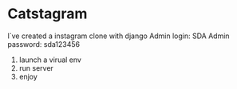 # Catstagram
I`ve created a instagram clone with django
Admin login: SDA
Admin password: sda123456
1. launch a virual env 
2. run server
3. enjoy
